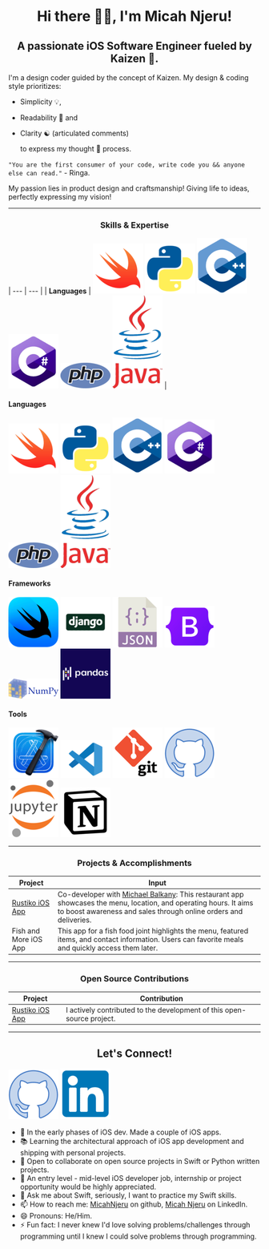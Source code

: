 <h1 align="center"> Hi there 👋🏾, I'm Micah Njeru!</h1>

<h2 align="center">A passionate iOS Software Engineer fueled by Kaizen 🚀.</h2>

I'm a design coder guided by the concept of Kaizen. My design & coding style prioritizes: 
- Simplicity 💡,
- Readability 📖 and
- Clarity ☯️ (articulated comments)
  
  to express my thought 💭 process. 

`"You are the first consumer of your code, write code you && anyone else can read."` - Ringa.

My passion lies in product design and craftsmanship! Giving life to ideas, perfectly expressing my vision!

----------------------------

### <h3 align="center">Skills & Expertise</h3>
| --- | --- |
| **Languages** | [![Swift](https://github.com/MicahNjeru/Readme-Images/blob/main/pngs/Resized/Swift.png)](https://www.swift.org) [![Python](https://github.com/MicahNjeru/Readme-Images/blob/main/pngs/Resized/Python.png)](https://www.python.org) [![C++](https://github.com/MicahNjeru/Readme-Images/blob/main/pngs/Resized/C%2B%2B.png)](https://isocpp.org) [![C#](https://github.com/MicahNjeru/Readme-Images/blob/main/pngs/Resized/C%23.png)](https://dotnet.microsoft.com/en-us/languages/csharp) [![PHP](https://github.com/MicahNjeru/Readme-Images/blob/main/pngs/Resized/PHP.png)](https://www.php.net) [![Java](https://github.com/MicahNjeru/Readme-Images/blob/main/pngs/Resized/Java.png)](https://www.java.com/en/) |

#### Languages 
[![Swift](https://github.com/MicahNjeru/Readme-Images/blob/main/pngs/Resized/Swift.png)](https://www.swift.org) [![Python](https://github.com/MicahNjeru/Readme-Images/blob/main/pngs/Resized/Python.png)](https://www.python.org) [![C++](https://github.com/MicahNjeru/Readme-Images/blob/main/pngs/Resized/C%2B%2B.png)](https://isocpp.org) [![C#](https://github.com/MicahNjeru/Readme-Images/blob/main/pngs/Resized/C%23.png)](https://dotnet.microsoft.com/en-us/languages/csharp) [![PHP](https://github.com/MicahNjeru/Readme-Images/blob/main/pngs/Resized/PHP.png)](https://www.php.net) [![Java](https://github.com/MicahNjeru/Readme-Images/blob/main/pngs/Resized/Java.png)](https://www.java.com/en/)

#### Frameworks
[![SwiftUI](https://github.com/MicahNjeru/Readme-Images/blob/main/pngs/Resized/SwiftUI.png)](https://developer.apple.com/documentation/swiftui/) [![Django](https://github.com/MicahNjeru/Readme-Images/blob/main/pngs/Resized/Django.png)](https://www.djangoproject.com) [![JSON](https://github.com/MicahNjeru/Readme-Images/blob/main/pngs/Resized/JSON.png)](https://www.json.org/json-en.html) [![Bootstrap](https://github.com/MicahNjeru/Readme-Images/blob/main/pngs/Resized/Bootstrap.png)](https://getbootstrap.com) [![Numpy](https://github.com/MicahNjeru/Readme-Images/blob/main/pngs/Resized/Numpy.png)](https://numpy.org) [![Pandas](https://github.com/MicahNjeru/Readme-Images/blob/main/pngs/Resized/Pandas.png)](https://pandas.pydata.org)

#### Tools
[![Xcode](https://github.com/MicahNjeru/Readme-Images/blob/main/pngs/Resized/Xcode.png)](https://developer.apple.com/xcode/) [![Visual Studio Code](https://github.com/MicahNjeru/Readme-Images/blob/main/pngs/Resized/Visual%20Studio%20Code.png)](https://code.visualstudio.com) [![Git](https://github.com/MicahNjeru/Readme-Images/blob/main/pngs/Resized/Git.png)](https://git-scm.com) [![GitHub](https://github.com/MicahNjeru/Readme-Images/blob/main/pngs/Resized/GitHub.png)](https://github.com) [![Jupyter Notebook](https://github.com/MicahNjeru/Readme-Images/blob/main/pngs/Resized/Jupyter%20Notebook.png)](https://jupyter.org) [![Notion](https://github.com/MicahNjeru/Readme-Images/blob/main/pngs/Resized/Notion.png)](https://notion.so/)

<!--- In descending order of proficiency. 

| Languages | Frameworks | Tools |
| --------------------- | ------------- | ------------- |
| [![Swift](https://github.com/MicahNjeru/Readme-Images/blob/main/pngs/Resized/Swift.png)](https://www.swift.org) | [![SwiftUI](https://github.com/MicahNjeru/Readme-Images/blob/main/pngs/Resized/SwiftUI.png)](https://developer.apple.com/documentation/swiftui/) | [![Xcode](https://github.com/MicahNjeru/Readme-Images/blob/main/pngs/Resized/Xcode.png)](https://developer.apple.com/xcode/) |
| [![Python](https://github.com/MicahNjeru/Readme-Images/blob/main/pngs/Resized/Python.png)](https://www.python.org) | [![Django](https://github.com/MicahNjeru/Readme-Images/blob/main/pngs/Resized/Django.png)](https://www.djangoproject.com) | [![Visual Studio Code](https://github.com/MicahNjeru/Readme-Images/blob/main/pngs/Resized/Visual%20Studio%20Code.png)](https://code.visualstudio.com) |
| [![C++](https://github.com/MicahNjeru/Readme-Images/blob/main/pngs/Resized/C%2B%2B.png)](https://isocpp.org) | [![JSON](https://github.com/MicahNjeru/Readme-Images/blob/main/pngs/Resized/JSON.png)](https://www.json.org/json-en.html) | [![Git](https://github.com/MicahNjeru/Readme-Images/blob/main/pngs/Resized/Git.png)](https://git-scm.com) |
| [![C#](https://github.com/MicahNjeru/Readme-Images/blob/main/pngs/Resized/C%23.png)](https://dotnet.microsoft.com/en-us/languages/csharp) | [![Bootstrap](https://github.com/MicahNjeru/Readme-Images/blob/main/pngs/Resized/Bootstrap.png)](https://getbootstrap.com) | [![GitHub](https://github.com/MicahNjeru/Readme-Images/blob/main/pngs/Resized/GitHub.png)](https://github.com) |
| [![PHP](https://github.com/MicahNjeru/Readme-Images/blob/main/pngs/Resized/PHP.png)](https://www.php.net) | [![Numpy](https://github.com/MicahNjeru/Readme-Images/blob/main/pngs/Resized/Numpy.png)](https://numpy.org) | [![Jupyter Notebook](https://github.com/MicahNjeru/Readme-Images/blob/main/pngs/Resized/Jupyter%20Notebook.png)](https://jupyter.org) | 
| [![Java](https://github.com/MicahNjeru/Readme-Images/blob/main/pngs/Resized/Java.png)](https://www.java.com/en/) | [![Pandas](https://github.com/MicahNjeru/Readme-Images/blob/main/pngs/Resized/Pandas.png)](https://pandas.pydata.org) | [![Notion](https://github.com/MicahNjeru/Readme-Images/blob/main/pngs/Resized/Notion.png)](https://notion.so/) |
-->

-----------------------------

### <h3 align="center">Projects & Accomplishments</h3>
| Project | Input |
| -------- | --------- |
| [Rustiko iOS App](https://github.com/michbalkany/Rustiko) | Co-developer with [Michael Balkany](https://github.com/michbalkany): This restaurant app showcases the menu, location, and operating hours. It aims to boost awareness and sales through online orders and deliveries.|
| Fish and More iOS App | This app for a fish food joint highlights the menu, featured items, and contact information. Users can favorite meals and quickly access them later. |

-----------------------------

### <h3 align="center">Open Source Contributions</h3>
| Project | Contribution |
| ----- | ---- |
| [Rustiko iOS App](https://github.com/michbalkany/Rustiko) | I actively contributed to the development of this open-source project. |

-----------------------------

## <h2 align="center">Let's Connect!</h3>
[![GitHub](https://github.com/MicahNjeru/Readme-Images/blob/main/pngs/Resized/GitHub.png)](https://github.com/MicahNjeru)
[![LinkedIn](https://github.com/MicahNjeru/Readme-Images/blob/main/pngs/Resized/LinkedIn.png)](https://www.linkedin.com/in/micah-njeru/)

<!--
**MicahNjeru/MicahNjeru** is a ✨ _special_ ✨ repository because its `README.md` (this file) appears on your GitHub profile.

Here are some ideas to get you started:

- 🔭 Currently woriking on ... 
- 🌱 I’m currently learning ...
- 👯 I’m looking to collaborate on ...
- 🤔 I’m looking for help with ...
- 💬 Ask me about ...
- 📫 How to reach me: ...
- 😄 Pronouns: ...
- ⚡ Fun fact: ...
-->
- 🌱 In the early phases of iOS dev. Made a couple of iOS apps. 
- 📚 Learning the architectural approach of iOS app development and shipping with personal projects.
- 👯 Open to collaborate on open source projects in Swift or Python written projects.
- 🤔 An entry level - mid-level iOS developer job, internship or project opportunity would be highly appreciated. 
- 💬 Ask me about Swift, seriously, I want to practice my Swift skills. 
- 📫 How to reach me: [MicahNjeru](https://github.com/MicahNjeru) on github, [Micah Njeru](https://www.linkedin.com/in/micah-njeru/) on LinkedIn.
- 😄 Pronouns: He/Him.
- ⚡ Fun fact: I never knew I'd love solving problems/challenges through programming until I knew I could solve problems through programming.
